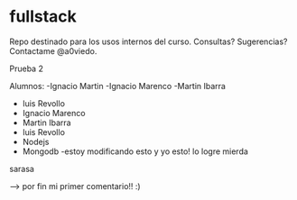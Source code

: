 ﻿fullstack
=========

Repo destinado para los usos internos del curso. Consultas? Sugerencias? Contactame @a0viedo.



Prueba 2

Alumnos:
-Ignacio Martin
-Ignacio Marenco
-Martin Ibarra
- luis Revollo
- Ignacio Marenco
- Martin Ibarra
- luis Revollo
- Nodejs
- Mongodb
-estoy modificando esto
y yo esto!
lo logre mierda 

sarasa

--> por fin mi primer comentario!! :)
